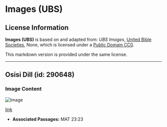 # Images (UBS)

## License Information

**Images (UBS)** is based on and adapted from: _UBS Images_, [United Bible Societies](https://unitedbiblesocieties.org/), None, which is licensed under a [Public Domain CC0](https://creativecommons.org/public-domain/cc0/).

This markdown version is provided under the same license.



--------------------------------

## Osisi Dill (id: 290648)

### Image Content

![Image](https://cdn.aquifer.bible/aquifer-content/resources/Media/WEB-0183_dill_plant.jpg)

[link](https://cdn.aquifer.bible/aquifer-content/resources/Media/WEB-0183_dill_plant.jpg)

* **Associated Passages:** MAT 23:23

